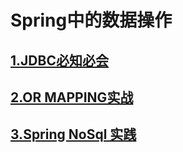# Spring中的数据操作

## [1.JDBC必知必会](spring-jdbc.md)

## [2.OR MAPPING实战](spring-or-mapping.md)

## [3.Spring NoSql 实践](spring-no-sql.md)